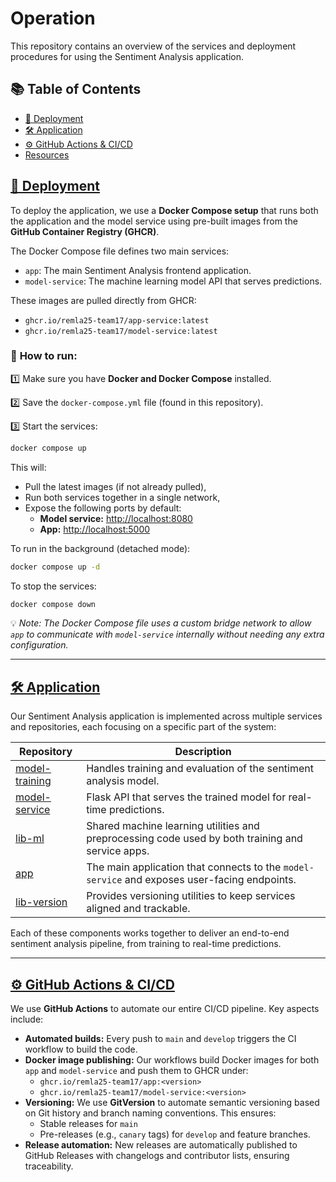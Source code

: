 # Operation

This repository contains an overview of the services and deployment procedures for using the Sentiment Analysis application.

## 📚 Table of Contents

- [🚀 Deployment](#-deployment)
- [🛠 Application](#-requirements)
- [⚙️ GitHub Actions & CI/CD](#️-github-actions--cicd)
- [Resources](#-resources)

## [🚀 Deployment](#-deployment)
To deploy the application, we use a **Docker Compose setup** that runs both the application and the model service using pre-built images from the **GitHub Container Registry (GHCR)**.

The Docker Compose file defines two main services:

- `app`: The main Sentiment Analysis frontend application.
- `model-service`: The machine learning model API that serves predictions.

These images are pulled directly from GHCR:

- `ghcr.io/remla25-team17/app-service:latest`
- `ghcr.io/remla25-team17/model-service:latest`

### 🐳 **How to run:**

1️⃣ Make sure you have **Docker and Docker Compose** installed.

2️⃣ Save the `docker-compose.yml` file (found in this repository).

3️⃣ Start the services:

```bash
docker compose up
```

This will:

- Pull the latest images (if not already pulled),
- Run both services together in a single network,
- Expose the following ports by default:
    - **Model service:** [http://localhost:8080](http://localhost:8080)
    - **App:** [http://localhost:5000](http://localhost:5000)

To run in the background (detached mode):

```bash
docker compose up -d
```

To stop the services:

```bash
docker compose down
```

💡 *Note: The Docker Compose file uses a custom bridge network to allow `app` to communicate with `model-service` internally without needing any extra configuration.*

---

## [🛠 Application](#-requirements)
Our Sentiment Analysis application is implemented across multiple services and repositories, each focusing on a specific part of the system:

| Repository                                                        | Description                                                                                     |
|-------------------------------------------------------------------|-------------------------------------------------------------------------------------------------|
| [model-training](https://github.com/remla25-team17/model-training) | Handles training and evaluation of the sentiment analysis model.                                 |
| [model-service](https://github.com/remla25-team17/model-service)   | Flask API that serves the trained model for real-time predictions.                               |
| [lib-ml](https://github.com/remla25-team17/lib-ml)                 | Shared machine learning utilities and preprocessing code used by both training and service apps. |
| [app](https://github.com/remla25-team17/app)                       | The main application that connects to the `model-service` and exposes user-facing endpoints.     |
| [lib-version](https://github.com/remla25-team17/lib-version)       | Provides versioning utilities to keep services aligned and trackable.                            |

Each of these components works together to deliver an end-to-end sentiment analysis pipeline, from training to real-time predictions.

---

## [⚙️ GitHub Actions & CI/CD](#️-github-actions--cicd)
We use **GitHub Actions** to automate our entire CI/CD pipeline. Key aspects include:

- **Automated builds:** Every push to `main` and `develop` triggers the CI workflow to build the code.
- **Docker image publishing:** Our workflows build Docker images for both `app` and `model-service` and push them to GHCR under:
    - `ghcr.io/remla25-team17/app:<version>`
    - `ghcr.io/remla25-team17/model-service:<version>`
- **Versioning:** We use **GitVersion** to automate semantic versioning based on Git history and branch naming conventions. This ensures:
    - Stable releases for `main`
    - Pre-releases (e.g., `canary` tags) for `develop` and feature branches.
- **Release automation:** New releases are automatically published to GitHub Releases with changelogs and contributor lists, ensuring traceability.
